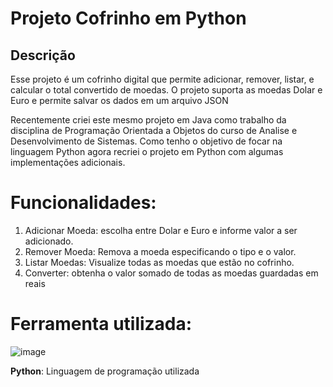 # Projeto Cofrinho em Python

## Descrição

Esse projeto é um cofrinho digital que permite adicionar, remover, listar, e calcular o total convertido de moedas.
O projeto suporta as moedas Dolar e Euro e permite salvar os dados em um arquivo JSON

Recentemente criei este mesmo projeto em Java como trabalho da disciplina de Programação Orientada a Objetos
do curso de Analise e Desenvolvimento de Sistemas.
Como tenho o objetivo de focar na linguagem Python agora recriei o projeto em Python com algumas 
implementações adicionais.

# Funcionalidades:

1. Adicionar Moeda: escolha entre Dolar e Euro e informe valor a ser adicionado.
2. Remover Moeda: Remova a moeda especificando o tipo e o valor.
3. Listar Moedas: Visualize todas as moedas que estão no cofrinho.
4. Converter: obtenha o valor somado de todas as moedas guardadas em reais

# Ferramenta utilizada:
![image](https://github.com/user-attachments/assets/0b535ae5-c398-4398-8353-d66759a7f0de)

**Python**: Linguagem de programação utilizada



